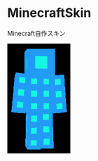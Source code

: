 # MinecraftSkin

Minecraft自作スキン  
  
![DisplayMan](https://github.com/eyeq/MinecraftSkin/blob/master/%E3%81%AD%E3%81%9F/DisplayMan.gif "DisplayMan")
  
